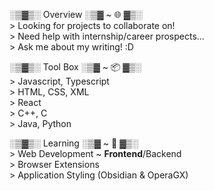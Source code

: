 ░▒▓▒░ Overview ░▒▓ ~ 🌐 ▓▒░         
\> Looking for projects to collaborate on!   
\> Need help with internship/career prospects...   
\> Ask me about my writing! :D     

░▒▓▒░ Tool Box ░▒▓ ~ 📦 ▓▒░       
\> Javascript, Typescript   
\> HTML, CSS, XML   
\> React   
\> C++, C   
\> Java, Python   

░▒▓▒░ Learning ░▒▓ ~ 🌱 ▓▒░        
\> Web Development ~ **Frontend**/Backend   
\> Browser Extensions    
\> Application Styling (Obsidian & OperaGX)      
